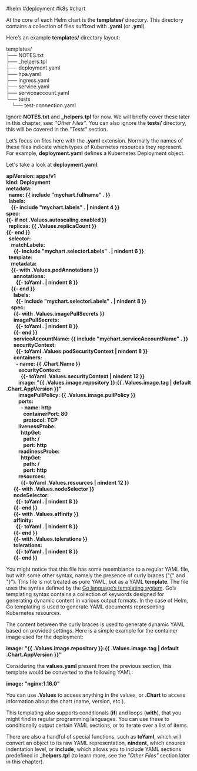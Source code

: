 #helm #deployment #k8s #chart 

At the core of each Helm chart is the **templates/** directory. This directory contains a collection of files suffixed with **.yaml** (or **.yml**).

Here’s an example **templates/** directory layout:

templates/  
├── NOTES.txt  
├── \_helpers.tpl  
├── deployment.yaml  
├── hpa.yaml  
├── ingress.yaml  
├── service.yaml  
├── serviceaccount.yaml  
└── tests  
    └── test-connection.yaml

Ignore **NOTES.txt** and **_helpers.tpl** for now. We will briefly cover these later in this chapter, see: _"Other Files"_. You can also ignore the **tests/** directory, this will be covered in the _"Tests"_ section.

Let’s focus on files here with the **.yaml** extension. Normally the names of these files indicate which types of Kubernetes resources they represent. For example, **deployment.yaml** defines a Kubernetes Deployment object.

Let's take a look at **deployment.yaml**:

**apiVersion: apps/v1  
kind: Deployment  
metadata:  
  name: {{ include "mychart.fullname" . }}  
  labels:  
    {{- include "mychart.labels" . | nindent 4 }}  
spec:  
{{- if not .Values.autoscaling.enabled }}  
  replicas: {{ .Values.replicaCount }}  
{{- end }}  
  selector:  
    matchLabels:  
      {{- include "mychart.selectorLabels" . | nindent 6 }}  
  template:  
    metadata:  
    {{- with .Values.podAnnotations }}  
      annotations:  
        {{- toYaml . | nindent 8 }}  
    {{- end }}  
      labels:  
        {{- include "mychart.selectorLabels" . | nindent 8 }}  
    spec:  
      {{- with .Values.imagePullSecrets }}  
      imagePullSecrets:  
        {{- toYaml . | nindent 8 }}  
      {{- end }}  
      serviceAccountName: {{ include "mychart.serviceAccountName" . }}  
      securityContext:  
        {{- toYaml .Values.podSecurityContext | nindent 8 }}  
      containers:  
        - name: {{ .Chart.Name }}  
          securityContext:  
            {{- toYaml .Values.securityContext | nindent 12 }}  
          image: "{{ .Values.image.repository }}:{{ .Values.image.tag | default .Chart.AppVersion }}"  
          imagePullPolicy: {{ .Values.image.pullPolicy }}  
          ports:  
            - name: http  
              containerPort: 80  
              protocol: TCP  
          livenessProbe:  
            httpGet:  
              path: /  
              port: http  
          readinessProbe:  
            httpGet:  
              path: /  
              port: http  
          resources:  
            {{- toYaml .Values.resources | nindent 12 }}  
      {{- with .Values.nodeSelector }}  
      nodeSelector:  
        {{- toYaml . | nindent 8 }}  
      {{- end }}  
      {{- with .Values.affinity }}  
      affinity:  
        {{- toYaml . | nindent 8 }}  
      {{- end }}  
      {{- with .Values.tolerations }}  
      tolerations:  
        {{- toYaml . | nindent 8 }}  
      {{- end }}**

You might notice that this file has some resemblance to a regular YAML file, but with some other syntax, namely the presence of curly braces ("{" and "}"). This file is not treated as pure YAML, but as a YAML **template**. The file uses the syntax defined by the [Go language’s templating system](https://golang.org/pkg/text/template/). Go’s templating syntax contains a collection of keywords designed for generating dynamic content in various output formats. In the case of Helm, Go templating is used to generate YAML documents representing Kubernetes resources.

The content between the curly braces is used to generate dynamic YAML based on provided settings. Here is a simple example for the container image used for the deployment:

**image: "{{ .Values.image.repository }}:{{ .Values.image.tag | default .Chart.AppVersion }}"**

Considering the **values.yaml** present from the previous section, this template would be converted to the following YAML:

**image: "nginx:1.16.0"**

You can use **.Values** to access anything in the values, or **.Chart** to access information about the chart (name, version, etc.).

This templating also supports conditionals (**if**) and loops (**with**), that you might find in regular programming languages. You can use these to conditionally output certain YAML sections, or to iterate over a list of items.

There are also a handful of special functions, such as **toYaml**, which will convert an object to its raw YAML representation, **nindent**, which ensures indentation level, or **include**, which allows you to include YAML sections predefined in **_helpers.tpl** (to learn more, see the _"Other Files"_ section later in this chapter).